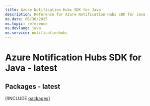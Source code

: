 ```yaml
---
title: Azure Notification Hubs SDK for Java
description: Reference for Azure Notification Hubs SDK for Java
ms.date: 06/30/2025
ms.topic: reference
ms.devlang: java
ms.service: notificationhubs
---
```

# Azure Notification Hubs SDK for Java - latest
## Packages - latest
[!INCLUDE [packages](notification-hubs-index.md)]